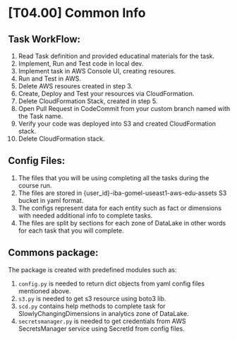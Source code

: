 # [T04.00] Common Info

## Task WorkFlow:

1. Read Task definition and provided educatinal materials for the task.
2. Implement, Run and Test code in local dev.
3. Implement task in AWS Console UI, creating resoures.
4. Run and Test in AWS.
5. Delete AWS resoures created in step 3.
6. Create, Deploy and Test your resources via CloudFormation.
7. Delete CloudFormation Stack, created in step 5.
8. Open Pull Request in CodeCommit from your custom branch named with the Task name.
9. Verify your code was deployed into S3 and created CloudFormation stack.
10. Delete CloudFormation stack.

## Config Files:

1. The files that you will be using completing all the tasks during the course run.
2. The files are stored in {user_id}-iba-gomel-useast1-aws-edu-assets S3 bucket in yaml format.
3. The configs represent data for each entity such as fact or dimensions with needed additional info to complete tasks.
4. The files are split by sections for each zone of DataLake in other words for each task that you will complete.

## Commons package:

The package is created with predefined modules such as:

1. `config.py` is needed to return dict objects from yaml config files mentioned above.
2. `s3.py` is needed to get s3 resource using boto3 lib.
3. `scd.py` contains help methods to complete task for SlowlyChangingDimensions in analytics zone of DataLake.
4. `secretsmanager.py` is needed to get credentials from AWS SecretsManager service using SecretId from config files.
